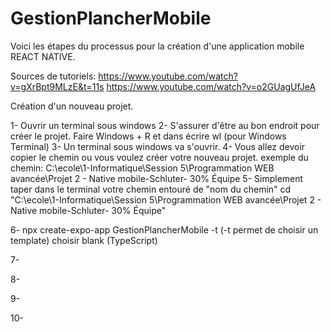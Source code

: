 # GestionPlancherMobile
Voici les étapes du processus pour la création d'une application mobile REACT NATIVE.

Sources de tutoriels:
https://www.youtube.com/watch?v=gXrBpt9MLzE&t=11s
https://www.youtube.com/watch?v=o2GUagUfJeA


Création d'un nouveau projet.

1- Ouvrir un terminal sous windows
2- S'assurer d'être au bon endroit pour créer le projet.  Faire Windows + R et dans écrire wl (pour Windows Terminal)
3- Un terminal sous windows va s'ouvrir.
4- Vous allez devoir copier le chemin ou vous voulez créer votre nouveau projet.
    exemple du chemin: C:\ecole\1-Informatique\Session 5\Programmation WEB avancée\Projet 2 - Native mobile-Schluter- 30% Équipe
5- Simplement taper dans le terminal votre chemin entouré de "nom du chemin"
    cd "C:\ecole\1-Informatique\Session 5\Programmation WEB avancée\Projet 2 - Native mobile-Schluter- 30% Équipe"

6- npx create-expo-app GestionPlancherMobile -t       (-t permet de choisir un template)  choisir blank (TypeScript)
  

7-


8-


9-


10-